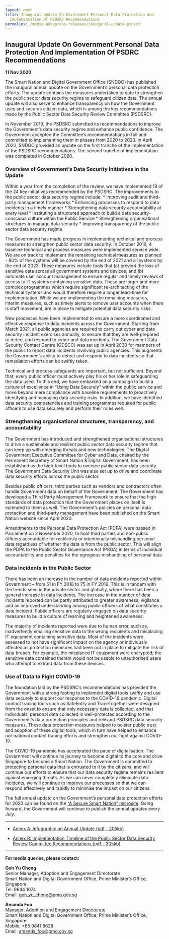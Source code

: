```yaml
---
layout: post
title: Inaugural Update On Government Personal Data Protection And
  Implementation Of PSDSRC Recommendations
permalink: /media-hub/press-releases/inaugural-update-psdsrc
---
```

## Inaugural Update On Government Personal Data Protection And Implementation Of PSDRC Recommendations

**11 Nov 2020**

The Smart Nation and Digital Government Office (SNDGO) has published the inaugural annual update on the Government’s personal data protection efforts. The update contains the measures undertaken to date to strengthen the public sector data security regime to safeguard citizen data. The annual update will also serve to enhance transparency on how the Government uses and secures citizen data, which is among the key recommendations made by the Public Sector Data Security Review Committee (PSDSRC).

In November 2019, the PSDSRC submitted its recommendations to improve the Government’s data security regime and enhance public confidence. The Government accepted the Committee’s recommendations in full and committed to implementing them in phases from 2020 to 2023. In April 2020, SNDGO provided an update on the first tranche of the implementation of the PSDSRC recommendations. The second tranche of implementation was completed in October 2020.

### Overview of Government’s Data Security Initiatives in the Update

Within a year from the completion of the review, we have implemented 18 of the 24 key initiatives recommended by the PSDSRC. The improvements to the public sector data security regime include:
    * Improving audit and third-party management frameworks
    * Enhancing processes to respond to data incidents in a timely manner
    * Strengthening data security accountability at every level
    * Instituting a structured approach to build a data security-conscious culture within the Public Service
    * Strengthening organisational structures to manage data security
    * Improving transparency of the public sector data security regime

The Government has made progress in implementing technical and process measures to strengthen public sector data security. In October 2019, 4 baseline technical and process measures were implemented service wide. We are on track to implement the remaining technical measures as planned - 80% of the systems will be covered by the end of 2021 and all systems by the end of 2023. These measures include tools that (a) prevent the loss of sensitive data across all government systems and devices; and (b) automate user account management to ensure regular and timely reviews of access to IT systems containing sensitive data. These are larger and more complex programmes which require significant re-architecting of the technical systems and would therefore require a longer lead-time for implementation. While we are implementing the remaining measures, interim measures, such as timely alerts to remove user accounts when there is staff movement, are in place to mitigate potential data security risks.

New processes have been implemented to ensure a more coordinated and effective response to data incidents across the Government. Starting from March 2021, all public agencies are required to carry out cyber and data security incident exercises annually, to ensure that they are well-prepared to detect and respond to cyber and data incidents. The Government Data Security Contact Centre (GDSCC) was set up in April 2020 for members of the public to report data incidents involving public agencies. This augments the Government’s ability to detect and respond to data incidents so that remediation efforts can be swiftly taken.

Technical and process safeguards are important, but not sufficient. Beyond that, every public officer must actively play his or her role in safeguarding the data used. To this end, we have embarked on a campaign to build a culture of excellence in “Using Data Securely” within the public service and move beyond mere compliance with baseline requirements to proactively identifying and managing data security risks. In addition, we have identified data security competencies and training programmes required for public officers to use data securely and perform their roles well.

### Strengthening organisational structures, transparency, and accountability

The Government has introduced and strengthened organisational structures to drive a sustainable and resilient public sector data security regime that can keep up with emerging threats and new technologies. The Digital Government Executive Committee for Cyber and Data, chaired by the Permanent Secretary of Smart Nation & Digital Government, has been established as the high-level body to oversee public sector data security. The Government Data Security Unit was also set up to drive and coordinate data security efforts across the public sector.

Besides public officers, third parties such as vendors and contractors often handle Government data on behalf of the Government. The Government has developed a Third Party Management Framework to ensure that the high standards of data protection that the Government places on itself is extended to them as well. The Government’s policies on personal data protection and third-party management have been published on the Smart Nation website since April 2020.

Amendments to the Personal Data Protection Act (PDPA) were passed in Parliament on 2 November 2020, to hold third parties and non-public officers accountable for recklessly or intentionally mishandling personal data regardless of whether the data is from the public sector. This will align the PDPA to the Public Sector Governance Act (PSGA) in terms of individual accountability and penalties for the egregious mishandling of personal data.

### Data Incidents in the Public Sector

There has been an increase in the number of data incidents reported within Government – from 51 in FY 2018 to 75 in FY 2019. This is in tandem with the trends seen in the private sector and globally, where there has been a general increase in data incidents. The increase in the number of data incidents reported can be partly attributed to greater awareness, vigilance and an improved understanding among public officers of what constitutes a data incident. Public officers are regularly engaged on data security measures to build a culture of learning and heightened awareness.

The majority of incidents reported were due to human error, such as, inadvertently emailing sensitive data to the wrong recipients and misplacing IT equipment containing sensitive data. Most of the incidents were assessed to not have significant impact on the agency or individuals affected as protection measures had been put in place to mitigate the risk of data breach. For example, the misplaced IT equipment were encrypted; the sensitive data contained therein would not be usable to unauthorised users who attempt to extract data from these devices.

### Use of Data to Fight COVID-19

The foundation laid by the PSDSRC’s recommendations has provided the Government with a strong footing to implement digital tools swiftly and use data securely to support our response to the COVID-19 pandemic. Digital contact tracing tools such as SafeEntry and TraceTogether were designed from the onset to ensure that only necessary data is collected, and that individuals’ personal data collected is well-protected according to the Government’s data protection principles and relevant PSDSRC data security measures. These data protection measures helped to bolster public trust and adoption of these digital tools, which in turn have helped to enhance our national contact tracing efforts and strengthen our fight against COVID-19.

The COVID-19 pandemic has accelerated the pace of digitalisation. The Government will continue its journey to become digital to the core and drive Singapore to become a Smart Nation. The Government is committed to protecting personal data that is entrusted to it by the citizens, and will continue our efforts to ensure that our data security regime remains resilient against emerging threats. As we can never completely eliminate data incidents, we will continue to improve our processes so that we can respond effectively and rapidly to minimise the impact on our citizens.

The full annual update on the Government’s personal data protection efforts for 2020 can be found on the [“A Secure Smart Nation” microsite](http://go.gov.sg/SecureSmartNation). Going forward, the Government will continue to publish the annual updates every July.

----------

* [Annex A: Infographic on Annual Update (pdf - 205kb)](/files/press-releases/2020/annual-update-on-govt-personal-data-protection-efforts-2020-summary.pdf)

* [Annex B: Implementation Timeline of the Public Sector Data Security Review Committee Recommendations (pdf - 305kb)](/files/press-releases/2020/implementation-timeline-psdsr-11-nov-2020-annex-b.pdf)

----------

**For media queries, please contact:**

**Goh Yu Chong**<br>
Senior Manager, Adoption and Engagement Directorate<br>
Smart Nation and Digital Government Office, Prime Minister’s Office, Singapore<br>
Tel: 9644 1674<br>
Email: [goh_yu_chong@pmo.gov.sg](mailto:goh_yu_chong@pmo.gov.sg)<br>


**Amanda Foo**<br>
Manager, Adoption and Engagement Directorate<br>
Smart Nation and Digital Government Office, Prime Minister’s Office, Singapore<br>
Mobile: +65 9841 8628<br>
Email: [amanda_foo@pmo.gov.sg](mailto:amanda_foo@pmo.gov.sg)